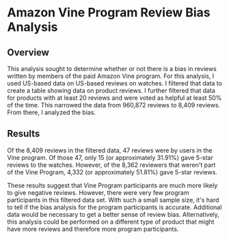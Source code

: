 # Amazon Vine Program Review Bias Analysis
## Overview
This analysis sought to determine whether or not there is a bias in reviews written by members of the paid Amazon Vine program. For this analysis, I used US-based data on US-based reviews on watches. I filtered that data to create a table showing data on product reviews. I further filtered that data for products with at least 20 reviews and were voted as helpful at least 50% of the time. This narrowed the data from 960,872 reviews to 8,409 reviews. From there, I analyzed the bias.

## Results
Of the 8,409 reviews in the filtered data, 47 reviews were by users in the Vine program. Of those 47, only 15 (or approximately 31.91%) gave 5-star reviews to the watches. However, of the 8,362 reviewers that weren't part of the Vine Program, 4,332 (or approximately 51.81%) gave 5-star reviews.

These results suggest that Vine Program participants are much more likely to give negative reviews. However, there were very few program participants in this filtered data set. With such a small sample size, it's hard to tell if the bias analysis for the program participants is accurate. Additional data would be necessary to get a better sense of review bias. Alternatively, this analysis could be performed on a different type of product that might have more reviews and therefore more program participants.